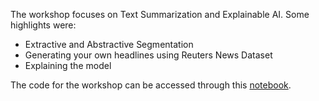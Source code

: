 The workshop focuses on Text Summarization and Explainable AI. Some highlights were:
* Extractive and Abstractive Segmentation
* Generating your own headlines using Reuters News Dataset
* Explaining the model

The code for the workshop can be accessed through this [notebook](https://colab.research.google.com/drive/1edmnmznR97l9g3dFtA3wFew218---LNk?usp=sharing).
